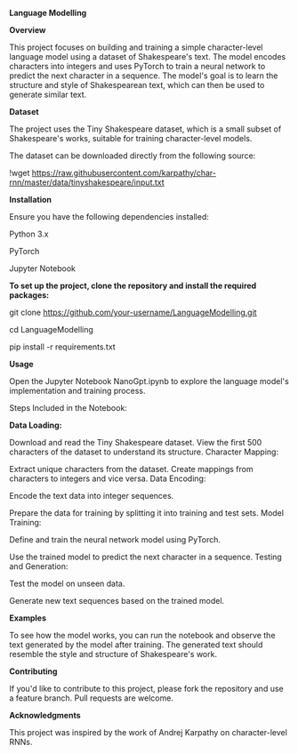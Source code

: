 __Language Modelling__

__Overview__

This project focuses on building and training a simple character-level language model using a dataset of Shakespeare's text. The model encodes characters into integers and uses PyTorch to train a neural network to predict the next character in a sequence. The model's goal is to learn the structure and style of Shakespearean text, which can then be used to generate similar text.

__Dataset__

The project uses the Tiny Shakespeare dataset, which is a small subset of Shakespeare's works, suitable for training character-level models.

The dataset can be downloaded directly from the following source:

!wget https://raw.githubusercontent.com/karpathy/char-rnn/master/data/tinyshakespeare/input.txt

__Installation__

Ensure you have the following dependencies installed:

Python 3.x

PyTorch

Jupyter Notebook

__To set up the project, clone the repository and install the required packages:__

git clone https://github.com/your-username/LanguageModelling.git

cd LanguageModelling

pip install -r requirements.txt

__Usage__

Open the Jupyter Notebook NanoGpt.ipynb to explore the language model's implementation and training process.

Steps Included in the Notebook:


__Data Loading:__

Download and read the Tiny Shakespeare dataset.
View the first 500 characters of the dataset to understand its structure.
Character Mapping:


Extract unique characters from the dataset.
Create mappings from characters to integers and vice versa.
Data Encoding:


Encode the text data into integer sequences.


Prepare the data for training by splitting it into training and test sets.
Model Training:


Define and train the neural network model using PyTorch.


Use the trained model to predict the next character in a sequence.
Testing and Generation:


Test the model on unseen data.


Generate new text sequences based on the trained model.


__Examples__

To see how the model works, you can run the notebook and observe the text generated by the model after training. The generated text should resemble the style and structure of Shakespeare's work.

__Contributing__

If you'd like to contribute to this project, please fork the repository and use a feature branch. Pull requests are welcome.

__Acknowledgments__

This project was inspired by the work of Andrej Karpathy on character-level RNNs.


